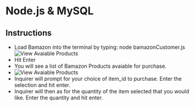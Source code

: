 # Node.js & MySQL

## Instructions

 - Load Bamazon into the terminal by typing: node bamazonCustomer.js
  ![View Avaiable Products](https://raw.github.com/nosillamarie/bamazon/master/envoke_file.png)
 - Hit Enter
 - You will see a list of Bamazon Products avaiable for purchase.
 - ![View Avaiable Products](https://raw.github.com/nosillamarie/bamazon/master/show_available_products.png)
 - Inquirer will prompt for your choice of item_id to purchase.  Enter the selection and hit enter.
 - Inquirer will then as for the quantity of the item selected that you would like. Enter the quantity and hit enter.
 


